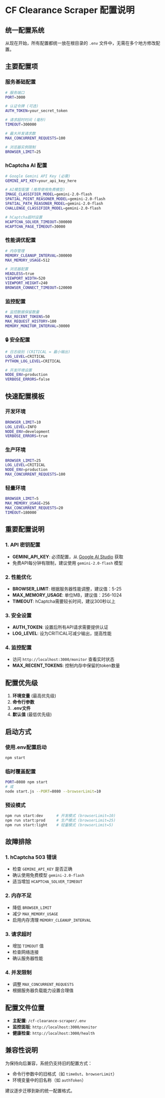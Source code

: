 # CF Clearance Scraper 配置说明

## 统一配置系统

从现在开始，所有配置都统一放在根目录的 `.env` 文件中，无需在多个地方修改配置。

## 主要配置项

### 服务基础配置

```bash
# 服务端口
PORT=3000

# 认证令牌 (可选)
AUTH_TOKEN=your_secret_token

# 请求超时时间 (毫秒)
TIMEOUT=300000

# 最大并发请求数
MAX_CONCURRENT_REQUESTS=100

# 浏览器实例限制
BROWSER_LIMIT=25
```

### hCaptcha AI 配置

```bash
# Google Gemini API Key (必需)
GEMINI_API_KEY=your_api_key_here

# AI模型配置 (推荐使用免费模型)
IMAGE_CLASSIFIER_MODEL=gemini-2.0-flash
SPATIAL_POINT_REASONER_MODEL=gemini-2.0-flash
SPATIAL_PATH_REASONER_MODEL=gemini-2.0-flash
CHALLENGE_CLASSIFIER_MODEL=gemini-2.0-flash

# hCaptcha超时设置
HCAPTCHA_SOLVER_TIMEOUT=300000
HCAPTCHA_PAGE_TIMEOUT=30000
```

### 性能调优配置

```bash
# 内存管理
MEMORY_CLEANUP_INTERVAL=300000
MAX_MEMORY_USAGE=512

# 浏览器配置
HEADLESS=true
VIEWPORT_WIDTH=520
VIEWPORT_HEIGHT=240
BROWSER_CONNECT_TIMEOUT=120000
```

### 监控配置

```bash
# 监控数据保留数量
MAX_RECENT_TOKENS=50
MAX_REQUEST_HISTORY=100
MEMORY_MONITOR_INTERVAL=30000
```

### 🔒 安全配置

```bash
# 日志级别 (CRITICAL = 最小输出)
LOG_LEVEL=CRITICAL
PYTHON_LOG_LEVEL=CRITICAL

# 开发环境设置
NODE_ENV=production
VERBOSE_ERRORS=false
```

## 快速配置模板

### 开发环境
```bash
BROWSER_LIMIT=10
LOG_LEVEL=INFO
NODE_ENV=development
VERBOSE_ERRORS=true
```

### 生产环境
```bash
BROWSER_LIMIT=25
LOG_LEVEL=CRITICAL
NODE_ENV=production
MAX_CONCURRENT_REQUESTS=100
```

### 轻量环境
```bash
BROWSER_LIMIT=5
MAX_MEMORY_USAGE=256
MAX_CONCURRENT_REQUESTS=20
TIMEOUT=180000
```

## 重要配置说明

### 1. API 密钥配置
- **GEMINI_API_KEY**: 必须配置，从 [Google AI Studio](https://aistudio.google.com/app/apikey) 获取
- 免费API每分钟有限制，建议使用 `gemini-2.0-flash` 模型

### 2. 性能优化
- **BROWSER_LIMIT**: 根据服务器性能调整，建议值：5-25
- **MAX_MEMORY_USAGE**: 单位MB，建议值：256-1024
- **TIMEOUT**: hCaptcha需要较长时间，建议300秒以上

### 3. 安全设置
- **AUTH_TOKEN**: 设置后所有API请求需要提供认证
- **LOG_LEVEL**: 设为CRITICAL可减少输出，提高性能

### 4. 监控配置
- 访问 `http://localhost:3000/monitor` 查看实时状态
- **MAX_RECENT_TOKENS**: 控制内存中保留的token数量

## 配置优先级

1. **环境变量** (最高优先级)
2. **命令行参数**
3. **.env文件**
4. **默认值** (最低优先级)

## 启动方式

### 使用.env配置启动
```bash
npm start
```

### 临时覆盖配置
```bash
PORT=8080 npm start
# 或
node start.js --PORT=8080 --browserLimit=10
```

### 预设模式
```bash
npm run start:dev      # 开发模式 (browserLimit=10)
npm run start:prod     # 生产模式 (browserLimit=25)
npm run start:light    # 轻量模式 (browserLimit=5)
```

## 故障排除

### 1. hCaptcha 503 错误
- 检查 `GEMINI_API_KEY` 是否正确
- 确认使用免费模型 `gemini-2.0-flash`
- 适当增加 `HCAPTCHA_SOLVER_TIMEOUT`

### 2. 内存不足
- 降低 `BROWSER_LIMIT`
- 减少 `MAX_MEMORY_USAGE`
- 启用内存清理 `MEMORY_CLEANUP_INTERVAL`

### 3. 请求超时
- 增加 `TIMEOUT` 值
- 检查网络连接
- 确认服务器性能

### 4. 并发限制
- 调整 `MAX_CONCURRENT_REQUESTS`
- 根据服务器负载能力设置合理值

## 配置文件位置

- **主配置**: `/cf-clearance-scraper/.env`
- **监控面板**: `http://localhost:3000/monitor`
- **健康检查**: `http://localhost:3000/health`

## 兼容性说明

为保持向后兼容，系统仍支持旧的配置方式：
- 命令行参数中的旧格式（如 `timeOut`、`browserLimit`）
- 环境变量中的旧名称（如 `authToken`）

建议逐步迁移到新的统一配置格式。